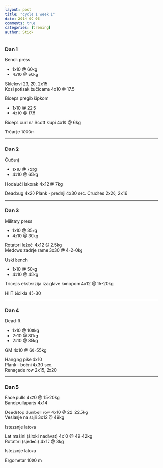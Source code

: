 ```yaml
---
layout: post
title: "cycle 1 week 1"
date: 2014-09-06
comments: true
categories: [trening]
author: Stick
---
```


### Dan 1

Bench press  
- 1x10 @ 60kg  
- 4x10 @ 50kg  

Sklekovi 23, 20, 2x15  
Kosi potisak bučicama 4x10 @ 17.5  

Biceps pregib šipkom  
- 1x10 @ 22.5  
- 4x10 @ 17.5  

Biceps curl na Scott klupi 4x10 @ 6kg  

Trčanje 1000m

---

### Dan 2

Čučanj  
- 1x10 @ 75kg  
- 4x10 @ 65kg  

Hodajući iskorak 4x12 @ 7kg  

Deadbug 4x20
Plank - prednji 4x30 sec.
Cruches 2x20, 2x16  

---

### Dan 3

Military press
- 1x10 @ 35kg  
- 4x10 @ 30kg  

Rotatori ležeći 4x12 @ 2.5kg  
Medows zadnje rame 3x30 @ 4-2-0kg

Uski bench  
- 1x10 @ 50kg   
- 4x10 @ 45kg  

Triceps ekstenzija iza glave konopom 4x12 @ 15-20kg  

HIIT bicikla 45-30  

---

### Dan 4

Deadlift  
- 1x10 @ 100kg  
- 2x10 @ 80kg  
- 2x10 @ 85kg  

GM 4x10 @ 60-55kg  

Hanging pike 4x10  
Plank - bočni 4x30 sec.  
Renagade row 2x15, 2x20  

---

### Dan 5

Face pulls 4x20 @ 15-20kg  
Band pullaparts 4x14  

Deadstop dumbell row 4x10 @ 22-22.5kg  
Veslanje na sajli 3x12 @ 49kg  

Istezanje latova  

Lat mašini (široki nadhvat) 4x10 @ 49-42kg  
Rotatori (sjedeći) 4x12 @ 3kg  

Istezanje latova  

Ergometar 1000 m